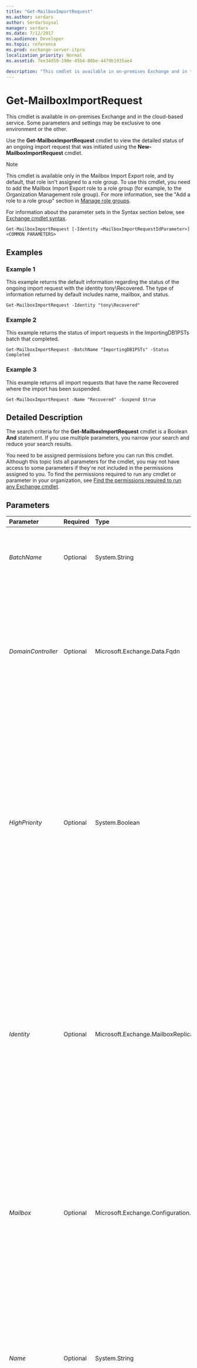 ```yaml
---
title: "Get-MailboxImportRequest"
ms.author: serdars
author: SerdarSoysal
manager: serdars
ms.date: 7/12/2017
ms.audience: Developer
ms.topic: reference
ms.prod: exchange-server-itpro
localization_priority: Normal
ms.assetid: 7ee34d59-190e-45b4-80be-4479b1935ae4

description: "This cmdlet is available in on-premises Exchange and in the cloud-based service. Some parameters and settings may be exclusive to one environment or the other."
---
```


# Get-MailboxImportRequest

This cmdlet is available in on-premises Exchange and in the cloud-based service. Some parameters and settings may be exclusive to one environment or the other. 
  
Use the **Get-MailboxImportRequest** cmdlet to view the detailed status of an ongoing import request that was initiated using the **New-MailboxImportRequest** cmdlet.
  
> [!NOTE]
> This cmdlet is available only in the Mailbox Import Export role, and by default, that role isn't assigned to a role group. To use this cmdlet, you need to add the Mailbox Import Export role to a role group (for example, to the Organization Management role group). For more information, see the "Add a role to a role group" section in [Manage role groups](https://technet.microsoft.com/library/jj657480.aspx). 
  
For information about the parameter sets in the Syntax section below, see [Exchange cmdlet syntax](https://technet.microsoft.com/library/bb123552.aspx). 
  
```
Get-MailboxImportRequest [-Identity <MailboxImportRequestIdParameter>] <COMMON PARAMETERS>

```

## Examples
<a name="Examples"> </a>

### Example 1

This example returns the default information regarding the status of the ongoing import request with the identity tony\Recovered. The type of information returned by default includes name, mailbox, and status.
  
```
Get-MailboxImportRequest -Identity "tony\Recovered"
```

### Example 2

This example returns the status of import requests in the ImportingDB1PSTs batch that completed.
  
```
Get-MailboxImportRequest -BatchName "ImportingDB1PSTs" -Status Completed
```

### Example 3

This example returns all import requests that have the name Recovered where the import has been suspended.
  
```
Get-MailboxImportRequest -Name "Recovered" -Suspend $true
```

## Detailed Description
<a name="DetailedDescription"> </a>

The search criteria for the **Get-MailboxImportRequest** cmdlet is a Boolean **And** statement. If you use multiple parameters, you narrow your search and reduce your search results.
  
You need to be assigned permissions before you can run this cmdlet. Although this topic lists all parameters for the cmdlet, you may not have access to some parameters if they're not included in the permissions assigned to you. To find the permissions required to run any cmdlet or parameter in your organization, see [Find the permissions required to run any Exchange cmdlet](https://technet.microsoft.com/library/mt432940.aspx). 
  
## Parameters
<a name="DetailedDescription"> </a>

|**Parameter**|**Required**|**Type**|**Description**|
|:-----|:-----|:-----|:-----|
| _BatchName_ <br/> |Optional  <br/> |System.String  <br/> |The _BatchName_ parameter specifies the name given to a batch import request. <br/> You can't use this parameter in conjunction with the _Identity_ parameter. <br/> |
| _DomainController_ <br/> |Optional  <br/> |Microsoft.Exchange.Data.Fqdn  <br/> |This parameter is available only in on-premises Exchange.  <br/> The _DomainController_ parameter specifies the domain controller that's used by this cmdlet to read data from or write data to Active Directory. You identify the domain controller by its fully qualified domain name (FQDN). For example, `dc01.contoso.com`.  <br/> |
| _HighPriority_ <br/> |Optional  <br/> |System.Boolean  <br/> | This parameter is available only in on-premises Exchange. <br/>  The _HighPriority_ parameter filters the results based on the **Priority** value that was assigned when the request was created. Valid input for this parameter is `$true` or `$false`. Here's how these values filter the results:  <br/>  `$true` Returns requests that were created with the **Priority** value `High`,  `Higher`,  `Highest` or `Emergency`.  <br/>  `$false` Returns requests that were created with the **Priority** value `Normal`,  `Low`,  `Lower` or `Lowest`.  <br/>  You can't use this parameter with the _Identity_ parameter. <br/> |
| _Identity_ <br/> |Optional  <br/> |Microsoft.Exchange.MailboxReplicationService.MailboxImportRequestIdParameter  <br/> | The _Identity_ parameter specifies the identity of the import request. By default, import requests are named < _alias_>\MailboxImport _X_ (where _X_ = 0-9). If you specify a name for the import request, use the following syntax: < _alias_>\< _name_>. Microsoft Exchange automatically precedes the request with the mailbox's alias.  <br/>  You can't use this parameter with the following parameters: <br/> _BatchName_ <br/> _Mailbox_ <br/> _Name_ <br/> _Status_ <br/> _Suspend_ <br/> _HighPriority_ <br/> |
| _Mailbox_ <br/> |Optional  <br/> |Microsoft.Exchange.Configuration.Tasks.MailboxLocationIdParameter  <br/> | The _Mailbox_ parameter specifies the identity of the mailbox or mail user into which content is being imported. You can use the following values: <br/>  GUID <br/>  Distinguished name (DN) <br/> _Domain\Account_ <br/>  User principal name (UPN) <br/>  Legacy Exchange DN <br/>  SMTP address <br/>  Alias <br/>  You can't use this parameter with the _Identity_ parameter. <br/> |
| _Name_ <br/> |Optional  <br/> |System.String  <br/> |The _Name_ parameter specifies that import requests that have the specified name are returned. <br/> Use this parameter to search on the name that you provided when you created the import request. If you didn't specify a name when the request was created, the default name is MailboxImport _X_ (where _X_ = 0-9). <br/> You can't use this parameter with the _Identity_ parameter. <br/> |
| _RequestQueue_ <br/> |Optional  <br/> |Microsoft.Exchange.Configuration.Tasks.DatabaseIdParameter  <br/> | This parameter is available only in on-premises Exchange. <br/>  The _RequestQueue_ parameter identifies the request based on the mailbox database where the request is being run. You can use any value that uniquely identifies the database. For example: <br/>  Database GUID <br/>  Database name <br/>  You can't use this parameter with the _Identity_ parameter. <br/> |
| _ResultSize_ <br/> |Optional  <br/> |Microsoft.Exchange.Data.Unlimited  <br/> |The _ResultSize_ parameter specifies the maximum number of results to return. If you want to return all requests that match the query, use `unlimited` for the value of this parameter. The default value is `1000`.  <br/> |
| _Status_ <br/> |Optional  <br/> |Microsoft.Exchange.Data.Directory.Recipient.RequestStatus  <br/> | The _Status_ parameter filters the results based on status. You can use the following values: <br/>  `AutoSuspended` <br/>  `Completed` <br/>  `CompletedWithWarning` <br/>  `CompletionInProgress` <br/>  `Failed` <br/>  `InProgress` <br/>  `None` <br/>  `Queued` <br/>  `Suspended` <br/>  `Synced` <br/>  You can't use this parameter with the _Identity_ parameter. <br/> > [!NOTE]>  `CompletionInProgress` and `AutoSuspended` don't apply to import requests and won't return any information.          |
| _Suspend_ <br/> |Optional  <br/> |System.Boolean  <br/> |The _Suspend_ parameter specifies whether to return requests that have been suspended. Valid input for this parameter is `$true` or `$false`.  <br/> You can't use this parameter with the _Identity_ parameter. <br/> |
   
## Input Types
<a name="InputTypes"> </a>

To see the input types that this cmdlet accepts, see [Cmdlet Input and Output Types](http://go.microsoft.com/fwlink/p/?linkId=616387). If the Input Type field for a cmdlet is blank, the cmdlet doesn't accept input data. 
  
## Return Types
<a name="ReturnTypes"> </a>

To see the return types, which are also known as output types, that this cmdlet accepts, see [Cmdlet Input and Output Types](http://go.microsoft.com/fwlink/p/?linkId=616387). If the Output Type field is blank, the cmdlet doesn't return data. 
  

